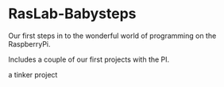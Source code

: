 RasLab-Babysteps
================

Our first steps in to the wonderful world of programming on the RaspberryPi.

Includes a couple of our first projects with the PI.



a tinker project
